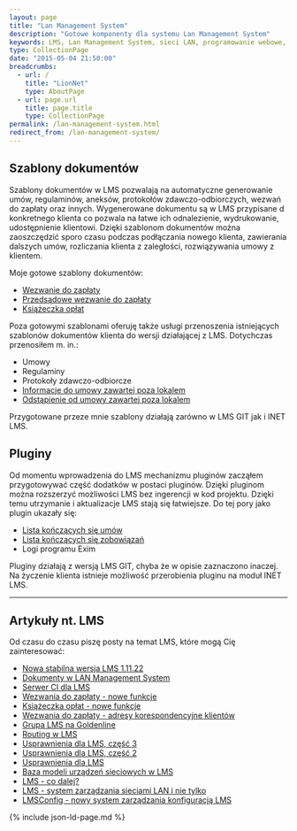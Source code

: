 ```yaml
---
layout: page
title: "Lan Management System"
description: "Gotowe komponenty dla systemu Lan Management System"
keywords: LMS, Lan Management System, sieci LAN, programowanie webowe, platformy VoIP, dodatki, komponenty, LMS GIT, LMS INET, wezwanie do zapłaty, przedsądowe wezwanie do zapłaty, ostateczne przedsądowe wezwanie do zapłaty, druki wpłat
type: CollectionPage
date: "2015-05-04 21:50:00"
breadcrumbs:
  - url: /
    title: "LionNet"
    type: AboutPage
  - url: page.url
    title: page.title
    type: CollectionPage
permalink: /lan-management-system.html
redirect_from: /lan-management-system/
---
```


## Szablony dokumentów

Szablony dokumentów w LMS pozwalają na automatyczne generowanie umów, regulaminów,
aneksów, protokołów zdawczo-odbiorczych, wezwań do zapłaty oraz innych. Wygenerowane
dokumentu są w LMS przypisane d konkretnego klienta co pozwala na łatwe ich 
odnalezienie, wydrukowanie, udostępnienie klientowi. Dzięki szablonom dokumentów
można zaoszczędzić sporo czasu podczas podłączania nowego klienta, zawierania 
dalszych umów, rozliczania klienta z zaległości, rozwiązywania umowy z klientem.

Moje gotowe szablony dokumentów:

 * [Wezwanie do zapłaty][1]
 * [Przedsądowe wezwanie do zapłaty][2]
 * [Książeczka opłat][3]

Poza gotowymi szablonami oferuję także usługi przenoszenia istniejących szablonów 
dokumentów klienta do wersji działającej z LMS. Dotychczas przenosiłem m. in.:

 * Umowy
 * Regulaminy
 * Protokoły zdawczo-odbiorcze
 * [Informacje do umowy zawartej poza lokalem][4]
 * [Odstąpienie od umowy zawartej poza lokalem][5]

Przygotowane przeze mnie szablony działają zarówno w LMS GIT jak i INET LMS.

## Pluginy

Od momentu wprowadzenia do LMS mechanizmu pluginów zacząłem przygotowywać część
dodatków w postaci pluginów. Dzięki pluginom można rozszerzyć możliwości LMS bez
ingerencji w kod projektu. Dzięki temu utrzymanie i aktualizacje LMS stają się 
łatwiejsze. Do tej pory jako plugin ukazały się:

 * [Lista kończących się umów][6]
 * [Lista kończących się zobowiązań][7]
 * Logi programu Exim

Pluginy działają z wersją LMS GIT, chyba że w opisie zaznaczono inaczej. Na 
życzenie klienta istnieje możliwość przerobienia pluginu na moduł INET LMS.

* * *

## Artykuły nt. LMS

Od czasu do czasu piszę posty na temat LMS, które mogą Cię zainteresować:

 * [Nowa stabilna wersja LMS 1.11.22](/2017/06/28/nowa-stabilna-wersja-lms-1-11-22.html)
 * [Dokumenty w LAN Management System](/2017/02/13/dokumenty_w_lan_management_system.html)
 * [Serwer CI dla LMS](/2016/02/13/konfiguracja-serwera-ci-dla-lms.html)
 * [Wezwania do zapłaty - nowe funkcje](/2015/12/19/wezwania-do-zaplaty-nowe-funkcje.html)
 * [Książeczka opłat - nowe funkcje](/2015/09/21/ksiazeczka-oplat-nowe-funkcje.html)
 * [Wezwania do zapłaty - adresy korespondencyjne klientów](/2015/08/08/wezwania-do-zaplaty-adresy-korespondencyjne-klientow.html)
 * [Grupa LMS na Goldenline](/2015/08/08/grupa-lms-na-goldenline.html)
 * [Routing w LMS](/2015/07/28/routing-w-lms.html)
 * [Usprawnienia dla LMS, część 3](/2015/07/21/usprawnienia-dla-lms-3.html)
 * [Usprawnienia dla LMS, część 2](/2015/06/16/usprawnienia-dla-lms-2.html)
 * [Usprawnienia dla LMS](/2015/04/20/usprawnienia-dla-lms.html)
 * [Baza modeli urządzeń sieciowych w LMS](/2015/02/15/baza-modeli-urzadzen-sieciowych-w-lms.html)
 * [LMS - co dalej?](/2015/02/07/lms-co-dalej.html)
 * [LMS - system zarządzania sieciami LAN i nie tylko](/2014/07/27/lms-system-zarzadzania-sieciami-lan-i-nie-tylko.html)
 * [LMSConfig - nowy system zarządzania konfiguracją LMS](/2014/07/16/lmsconfig-nowy-system-zarzadzania-konfiguracja-lms.html)

[1]: /lan-management-system/szablony-dokumentow/wezwanie-do-zaplaty.html
[2]: /lan-management-system/szablony-dokumentow/przedsadowe-wezwanie-do-zaplaty.html
[3]: /lan-management-system/szablony-dokumentow/ksiazeczka-oplat.html
[4]: /lan-management-system/szablony-dokumentow/informacje-do-umowy-zawartej-poza-lokalem.html
[5]: /lan-management-system/szablony-dokumentow/odstapienie-od-umowy-zawartej-poza-lokalem.html
[6]: /lan-management-system/pluginy/konczace-sie-umowy.html
[7]: /lan-management-system/pluginy/konczace-sie-zobowiazania.html

{% include json-ld-page.md %}
